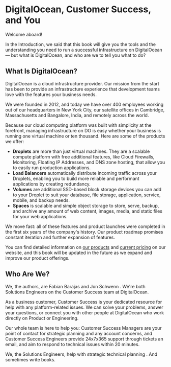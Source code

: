 # DigitalOcean, Customer Success, and You

Welcome aboard!

In the Introduction, we said that this book will give you the tools and the understanding you need to run a successful infrastructure on DigitalOcean — but what is DigitalOcean, and who are we to tell you what to do?

## What Is DigitalOcean?

<!-- NOTE (Hazel): I summarized this section, leaning heavily on our public-facing copy. We can augment and revise this as we go to tailor it to our audience, but I don't think I can do better than our product marketers at describing our products and company in an appealing way. :) -->

DigitalOcean is a cloud infrastructure provider. Our mission from the start has been to provide an infrastructure experience that development teams love with the features your business needs.

We were founded in 2012, and today we have over 400 employees working out of our headquarters in New York City, our satellite offices in Cambridge, Massachusetts and Bangalore, India, and remotely across the world.

Because our cloud computing platform was built with simplicity at the forefront, managing infrastructure on DO is easy whether your business is running one virtual machine or ten thousand. Here are some of the products we offer:

* **Droplets** are more than just virtual machines. They are a scalable compute platform with free additional features, like Cloud Firewalls, Monitoring, Floating IP Addresses, and DNS zone hosting, that allow you to easily run production applications.
* **Load Balancers** automatically distribute incoming traffic across your Droplets, enabling you to build more reliable and performant applications by creating redundancy.
* **Volumes** are additional SSD-based block storage devices you can add to your Droplet to suit your database, file storage, application, service, mobile, and backup needs.
* **Spaces** is scalable and simple object storage to store, serve, backup, and archive any amount of web content, images, media, and static files for your web applications.

We move fast: all of these features and product launches were completed in the first six years of the company's history. <!-- TODO: Accurate? --> Our product roadmap promises constant iteration and further expansion of features.

You can find detailed information on [our products](https://www.digitalocean.com/products/) and [current pricing](https://www.digitalocean.com/pricing/) on our website, and this book will be updated in the future as we expand and improve our product offerings.

## Who Are We?

<!-- NOTE (Hazel): I think putting some self-introductions here would make the book feel more personal and approachable. It matches the tone I think you're going for, and it builds trust through transparency. -->

We, the authors, are Fabian Barajas and Jon Schwenn <!-- TODO: Want to include links to your websites/Twitter/whatever? something something personal brand. -->. We're both Solutions Engineers on the Customer Success team at DigitalOcean.

As a business customer, Customer Success is your dedicated resource for help with any platform-related issues. We can solve your problems, answer your questions, or connect you with other people at DigitalOcean who work directly on Product or Engineering.

Our whole team is here to help you: Customer Success Managers are your point of contact for strategic planning and any account concerns, and Customer Success Engineers provide 24x7x365 support through tickets an email, and aim to respond to technical issues within 20 minutes.

We, the Solutions Engineers, help with strategic technical planning <!-- TODO: This repeats part of what we say CSMs do. Can we clarify/expand either? -->. And sometimes write books.